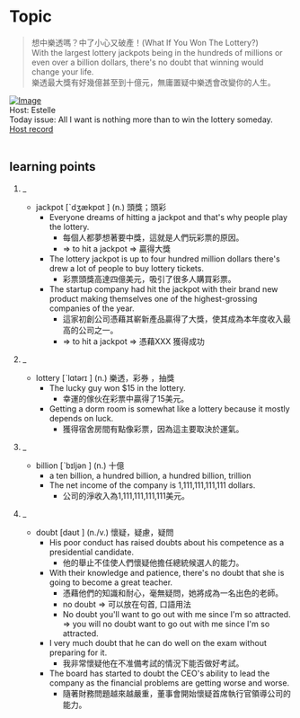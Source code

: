 # Topic

> 想中樂透嗎？中了小心又破產！(What If You Won The Lottery?) <br>
> With the largest lottery jackpots being in the hundreds of millions or even over a billion dollars, there's no doubt that winning would change your life. <br>
> 樂透最大獎有好幾億甚至到十億元，無庸置疑中樂透會改變你的人生。 <br>

[![Image](https://cdn.voicetube.com/assets/thumbnails/jYMkK6D-o1I.jpg)](https://www.youtube.com/embed/jYMkK6D-o1I?rel=0&showinfo=0&cc_load_policy=0&controls=1&autoplay=1&iv_load_policy=3&playsinline=1&wmode=transparent&start=11&end=21&enablejsapi=1&origin=https://tw.voicetube.com&widgetid=1)<br>
Host: Estelle
<br>Today issue: All I want is nothing more than to win the lottery someday.
<br>
[Host record](https://cdn.voicetube.com/tmp/everyday_records/1829099090644362/3496.mp3)
<br><br>
## learning points
1. _
	* jackpot  [ˋdʒækpɑt ] (n.) 頭獎；頭彩
		- Everyone dreams of hitting a jackpot and that's why people play the lottery.
			+ 每個人都夢想著要中獎，這就是人們玩彩票的原因。
			+ => to hit a jackpot => 贏得大獎
		- The lottery jackpot is up to four hundred million dollars there's drew a lot of people to buy lottery tickets.
			+ 彩票頭獎高達四億美元，吸引了很多人購買彩票。
		- The startup company had hit the jackpot with their brand new product making themselves one of the highest-grossing companies of the year.
			+ 這家初創公司憑藉其嶄新產品贏得了大獎，使其成為本年度收入最高的公司之一。
			+ => to hit a jackpot => 憑藉XXX 獲得成功

2. _
	* lottery  [ˋlɑtərɪ ] (n.) 樂透，彩券 ，抽獎
		- The lucky guy won $15 in the lottery.
			+ 幸運的傢伙在彩票中贏得了15美元。
		- Getting a dorm room is somewhat like a lottery because it mostly depends on luck.
			+ 獲得宿舍房間有點像彩票，因為這主要取決於運氣。

3. _
	* billion  [ˋbɪljən ] (n.) 十億
		- a ten billion, a hundred billion, a hundred billion, trillion
		- The net income of the company is 1,111,111,111,111 dollars.
			+ 公司的淨收入為1,111,111,111,111美元。

4. _
	* doubt  [daʊt ] (n./v.) 懷疑，疑慮，疑問
		- His poor conduct has raised doubts about his competence as a presidential candidate.
			+ 他的舉止不佳使人們懷疑他擔任總統候選人的能力。
		- With their knowledge and patience, there's no doubt that she is going to become a great teacher.
			+ 憑藉他們的知識和耐心，毫無疑問，她將成為一名出色的老師。
			+ no doubt => 可以放在句首, 口語用法
			+ No doubt you'll want to go out with me since I'm so attracted. => you will no doubt want to go out with me since I'm so attracted.
		- I very much doubt that he can do well on the exam without preparing for it.
			+ 我非常懷疑他在不准備考試的情況下能否做好考試。
		- The board has started to doubt the CEO's ability to lead the company as the financial problems are getting worse and worse.
			+ 隨著財務問題越來越嚴重，董事會開始懷疑首席執行官領導公司的能力。

